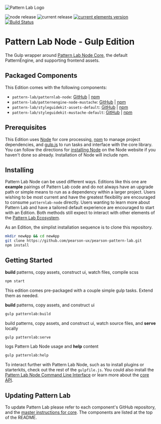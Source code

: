 ![Pattern Lab Logo](/patternlab.png "Pattern Lab Logo")

![node release](https://img.shields.io/badge/Node-%3C%3D%209.3.1-green.svg)
![current release](https://img.shields.io/badge/pre--release-v2.0.0--alpha.3-blue.svg)
[![current elements version](https://img.shields.io/badge/elements--sdk-unstable--2.0--GLP-orange.svg)](https://github.com/Pearson-Higher-Ed/elements-sdk.git#unstable-2.0-GLP)
[![Build Status](https://travis-ci.com/pearson-ux/pearson-pattern-lab.svg?token=yRiZW31ciCX2AwmRD34E&branch=master)](https://travis-ci.com/pearson-ux/pearson-pattern-lab)

# Pattern Lab Node - Gulp Edition

The Gulp wrapper around [Pattern Lab Node Core](https://github.com/pattern-lab/patternlab-node), the default PatternEngine, and supporting frontend assets.

## Packaged Components

This Edition comes with the following components:

* `pattern-lab/patternlab-node`: [GitHub](https://github.com/pattern-lab/patternlab-node) | [npm](https://www.npmjs.com/package/@pattern-lab/patternlab-node)
* `pattern-lab/patternengine-node-mustache`: [GitHub](https://github.com/pattern-lab/patternengine-node-mustache) | [npm](https://www.npmjs.com/package/@pattern-lab/patternengine-node-mustache)
* `pattern-lab/styleguidekit-assets-default`: [GitHub](https://github.com/pattern-lab/styleguidekit-assets-default) | [npm](https://www.npmjs.com/package/@pattern-lab/styleguidekit-assets-default)
* `pattern-lab/styleguidekit-mustache-default`: [GitHub](https://github.com/pattern-lab/styleguidekit-mustache-default) | [npm](https://www.npmjs.com/package/@pattern-lab/styleguidekit-mustache-default)

## Prerequisites

This Edition uses [Node](https://nodejs.org) for core processing, [npm](https://www.npmjs.com/) to manage project dependencies, and [gulp.js](http://gulpjs.com/) to run tasks and interface with the core library. You can follow the directions for [installing Node](https://nodejs.org/en/download/) on the Node website if you haven't done so already. Installation of Node will include npm.

## Installing

Pattern Lab Node can be used different ways. Editions like this one are **example** pairings of Pattern Lab code and do not always have an upgrade path or simple means to run as a dependency within a larger project. Users wishing to be most current and have the greatest flexibility are encouraged to consume `patternlab-node` directly. Users wanting to learn more about Pattern Lab and have a tailored default experience are encouraged to start with an Edition. Both methods still expect to interact with other elements of the [Pattern Lab Ecosystem](https://github.com/pattern-lab/patternlab-node#ecosystem).

As an Edition, the simplist installation sequence is to clone this repository.

``` bash
mkdir newApp && cd newApp
git clone https://github.com/pearson-ux/pearson-pattern-lab.git
npm install
```

## Getting Started

**build** patterns, copy assets, construct ui, watch files, compile scss

``` bash
npm start
```

This edition comes pre-packaged with a couple simple gulp tasks. Extend them as needed.

**build** patterns, copy assets, and construct ui

``` bash
gulp patternlab:build
```

build patterns, copy assets, and construct ui, watch source files, and **serve** locally

``` bash
gulp patternlab:serve
```

logs Pattern Lab Node usage and **help** content

``` bash
gulp patternlab:help
```

To interact further with Pattern Lab Node, such as to install plugins or starterkits, check out the rest of the `gulpfile.js`. You could also install the [Pattern Lab Node Command Line Interface](https://github.com/pattern-lab/patternlab-node-cli) or learn more about the [core API](https://github.com/pattern-lab/patternlab-node#usage).

## Updating Pattern Lab

To update Pattern Lab please refer to each component's GitHub repository, and the [master instructions for core](https://github.com/pattern-lab/patternlab-node/wiki/Upgrading). The components are listed at the top of the README.
